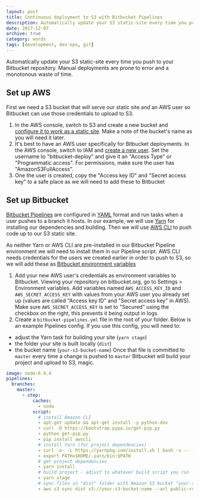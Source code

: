 ```yaml
---
layout: post
title: Continuous deployment to S3 with Bitbucket Pipelines
description: Automatically update your S3 static-site every time you push to your Bitbucket repository.
date: 2017-12-07
archive: true
category: words
tags: [development, dev-ops, git]
---
```


Automatically update your S3 static-site every time you push to your Bitbucket repository. Manual deployments are prone to error and a monotonous waste of time.

## Set up AWS

First we need a S3 bucket that will serve our static site and an AWS user so Bitbucket can use those credentials to upload to S3.

1.  In the AWS console, switch to S3 and create a new bucket and [configure it to work as a static site](https://docs.aws.amazon.com/AmazonS3/latest/dev/HowDoIWebsiteConfiguration.html). Make a note of the bucket's name as you will need it later.
2.  It's best to have an AWS user specifically for Bitbucket deployments. In the AWS console, switch to IAM and [create a new user](https://docs.aws.amazon.com/IAM/latest/UserGuide/id_users_create.html#id_users_create_console). Set the username to "bitbucket-deploy" and give it an "Access Type" or "Programmatic access". For permissions, make sure the user has "AmazonS3FullAccess".
3.  One the user is created, copy the "Access key ID" and "Secret access key" to a safe place as we will need to add these to Bitbucket

## Set up Bitbucket

[Bitbucket Pipelines](https://bitbucket.org/product/features/pipelines) are configured in [YAML](https://yaml.org/) format and run tasks when a user pushes to a branch it hosts. In our example, we will use [Yarn](https://yarnpkg.com) for installing our dependencies and building. Then we will use [AWS CLI](https://aws.amazon.com/cli/) to push code up to our S3 static site.

As neither Yarn or AWS CLI are pre-installed in our Bitbucket Pipeline environment we will need to install them in our Pipeline script. AWS CLI needs credentials for the users we created earlier in order to push to S3, so we will add these as [Bitbucket environment variables](https://confluence.atlassian.com/bitbucket/environment-variables-794502608.html)

1.  Add your new AWS user's credentials as environment variables to Bitbucket. Viewing your repository on bitbucket.org, go to Settings > Environment variables. Add variables named `AWS_ACCESS_KEY_ID` and `AWS_SECRET_ACCESS_KEY` with values from your AWS user you already set up (values are called "Access key ID" and "Secret access key" in AWS). Make sure `AWS_SECRET_ACCESS_KEY` is set to "Secured" using the checkbox on the right, this prevents it being output in logs.
2.  Create a `bitbucket-pipelines.yml` file in the root of your folder. Below is an example Pipelines config. If you use this config, you will need to:

- adjust the Yarn task for building your site (`yarn stage`)
- the folder your site is built locally (`dist`)
- the bucket name (`your-s3-bucket-name`)
  Once that file is committed to `master` every time a change is pushed to `master` Bitbucket will build your project and upload to S3, magic.

```yaml
image: node:6.9.4
pipelines:
  branches:
    master:
      - step:
          caches:
            - node
          script:
            # install Amazon CLI
            - apt-get update && apt-get install -y python-dev
            - curl -O https://bootstrap.pypa.io/get-pip.py
            - python get-pip.py
            - pip install awscli
            # install Yarn (for project dependencies)
            - curl -o- -L https://yarnpkg.com/install.sh | bash -s -- --version 0.18.1
            - export PATH=$HOME/.yarn/bin:$PATH
            # get project dependencies
            - yarn install
            # build project - adjust to whatever build script you run
            - yarn stage
            # sync files in "dist" folder with Amazon S3 bucket "your-s3-bucket-name" (allow files to be publicly accessible and delete old files)
            - aws s3 sync dist s3://your-s3-bucket-name --acl public-read --delete
```
